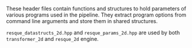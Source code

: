 
These header files contain functions and structures to hold parameters of various programs used in the pipeline. They extract program options from command line arguments and store them in shared structures.

`resque_datastructs_2d.hpp` and `resque_params_2d.hpp` are used by both `transformer_2d` and  `resque_2d` engine.
